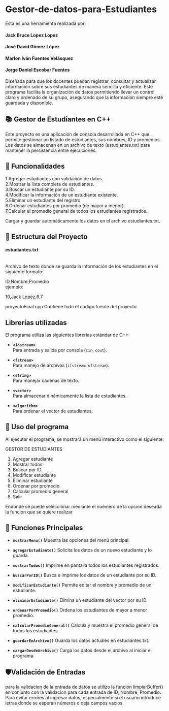 # Gestor-de-datos-para-Estudiantes
Esta es una herramienta realizada por:<br>

<h4>Jack Bruce Lopez Lopez</h4>
<h4>José David Gómez López</h4>
<h4>Marlon Iván Fuentes Velásquez</h4>
<h4>Jorge Daniel Escobar Fuentes</h4>

Diseñada para que los docentes puedan registrar, consultar y actualizar información sobre sus estudiantes de manera sencilla y eficiente. Este programa facilita la organización de datos permitiendo llevar un control claro y ordenado de su grupo, asegurando que la información siempre esté guardada y disponible.
<h2>📚 Gestor de Estudiantes en C++</h2>

Este proyecto es una aplicación de consola desarrollada en C++ que permite gestionar un listado de estudiantes, sus nombres, ID y promedios. Los datos se almacenan en un archivo de texto (estudiantes.txt) para mantener la persistencia entre ejecuciones.

<h2>🧩 Funcionalidades</h2>
1.Agregar estudiantes con validación de datos.<br>
2.Mostrar la lista completa de estudiantes.<br>
3.Buscar un estudiante por su ID.<br>
4.Modificar la información de un estudiante existente.<br>
5.Eliminar un estudiante del registro.<br>
6.Ordenar estudiantes por promedio (de mayor a menor).<br>
7.Calcular el promedio general de todos los estudiantes registrados.<br>

Cargar y guardar automáticamente los datos en el archivo estudiantes.txt.<br>

<h2>📁 Estructura del Proyecto</h2>
<h4>estudiantes.txt</h4><br>
Archivo de texto donde se guarda la información de los estudiantes en el siguiente formato:<br>

ID,Nombre,Promedio<br>
ejemplo:<br>

10,Jack Lopez,6.7

proyectoFinal.cpp
Contiene todo el código fuente del proyecto.<br>

<h2>Librerías utilizadas</h2>

El programa utiliza las siguientes librerías estándar de C++:

- **`<iostream>`**  
  Para entrada y salida por consola (`cin`, `cout`).

- **`<fstream>`**  
  Para manejo de archivos (`ifstream`, `ofstream`).

- **`<string>`**  
  Para manejar cadenas de texto.

- **`<vector>`**  
  Para almacenar dinámicamente la lista de estudiantes.

- **`<algorithm>`**  
  Para ordenar el vector de estudiantes.

<h2>📌 Uso del programa</h2>

Al ejecutar el programa, se mostrará un menú interactivo como el siguiente:<br>

GESTOR DE ESTUDIANTES<br>
1. Agregar estudiante<br>
2. Mostrar todos<br>
3. Buscar por ID<br>
4. Modificar estudiante<br>
5. Eliminar estudiante<br>
6. Ordenar por promedio<br>
7. Calcular promedio general<br>
0. Salir<br>

Endonde se puede seleccionar mediante el nuemero de la opcion deseada la funcion que se quiere realizar<br>

<h2>📝 Funciones Principales</h2>

- **`mostrarMenu()`**  	Muestra las opciones del menú principal.<br>

- **`agregarEstudiante()`**	Solicita los datos de un nuevo estudiante y lo guarda.<br>

- **`mostrarTodos()`**	Imprime en pantalla todos los estudiantes registrados.<br>

- **`buscarPorID()`**	Busca e imprime los datos de un estudiante por su ID.<br>

- **`modificarEstudiante()`**	Permite editar el nombre y promedio de un estudiante.<br>

- **`eliminarEstudiante()`**	Elimina un estudiante del vector por su ID.<br>

- **`ordenarPorPromedio()`**	Ordena los estudiantes de mayor a menor promedio.<br>

- **`calcularPromedioGeneral()`**	Calcula y muestra el promedio general de todos los estudiantes.<br>

- **`guardarEnArchivo()`**	Guarda los datos actuales en estudiantes.txt.<br>

- **`cargarDesdeArchivo()`**	Carga los datos desde el archivo al iniciar el programa.<br>

<h2>🛡️Validación de Entradas</h2>
para la validacion de la entrada de datos se utilizo la función limpiarBuffer() en conjunto con la validacion para cada entrada de ID, Nombre, Promedio.<br>
Para evitar errores al ingresar datos, especialmente si el usuario introduce letras donde se esperan números o deja campos vacíos.
